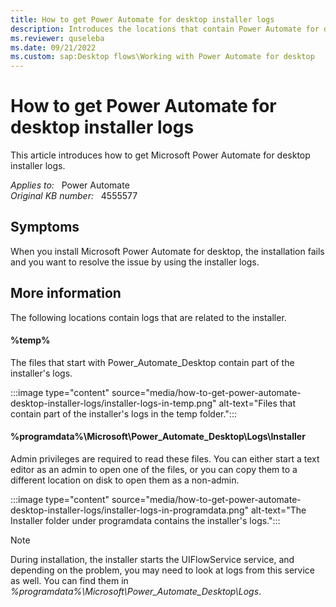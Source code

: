 ```yaml
---
title: How to get Power Automate for desktop installer logs
description: Introduces the locations that contain Power Automate for desktop installer logs.
ms.reviewer: quseleba
ms.date: 09/21/2022
ms.custom: sap:Desktop flows\Working with Power Automate for desktop
---
```

# How to get Power Automate for desktop installer logs

This article introduces how to get Microsoft Power Automate for desktop installer logs.

_Applies to:_ &nbsp; Power Automate  
_Original KB number:_ &nbsp; 4555577

## Symptoms

When you install Microsoft Power Automate for desktop, the installation fails and you want to resolve the issue by using the installer logs.

## More information

The following locations contain logs that are related to the installer.

#### %temp%

The files that start with Power_Automate_Desktop contain part of the installer's logs.

:::image type="content" source="media/how-to-get-power-automate-desktop-installer-logs/installer-logs-in-temp.png" alt-text="Files that contain part of the installer's logs in the temp folder.":::

#### %programdata%\Microsoft\Power_Automate_Desktop\Logs\Installer

Admin privileges are required to read these files. You can either start a text editor as an admin to open one of the files, or you can copy them to a different location on disk to open them as a non-admin.

:::image type="content" source="media/how-to-get-power-automate-desktop-installer-logs/installer-logs-in-programdata.png" alt-text="The Installer folder under programdata contains the installer's logs.":::

> [!NOTE]
> During installation, the installer starts the UIFlowService service, and depending on the problem, you may need to look at logs from this service as well. You can find them in _%programdata%\Microsoft\Power_Automate_Desktop\Logs_.
